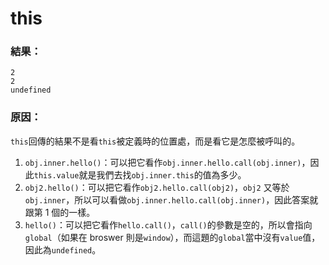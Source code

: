 # this
### 結果：
```
2
2
undefined
```

### 原因：
`this`回傳的結果不是看`this`被定義時的位置處，而是看它是怎麼被呼叫的。

1. `obj.inner.hello()`：可以把它看作`obj.inner.hello.call(obj.inner)`，因此`this.value`就是我們去找`obj.inner.this`的值為多少。
2. `obj2.hello()`：可以把它看作`obj2.hello.call(obj2)`，`obj2` 又等於`obj.inner`，所以可以看做`obj.inner.hello.call(obj.inner)`，因此答案就跟第 1 個的一樣。
3. `hello()`：可以把它看作`hello.call()`，`call()`的參數是空的，所以會指向`global`（如果在 broswer 則是`window`），而這題的`global`當中沒有`value`值，因此為`undefined`。

